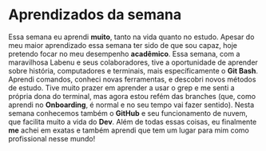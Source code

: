 # Aprendizados da semana
Essa semana eu aprendi **muito**, tanto na vida quanto no estudo. Apesar do meu maior aprendizado essa semana ter sido de que sou capaz, hoje pretendo focar no meu desempenho **acadêmico**. Essa semana, com a maravilhosa Labenu e seus colaboradores, tive a oportunidade de aprender sobre história, computadores e terminais, mais específicamente o **Git Bash**. Aprendi comandos, conheci novas ferramentas, e descobri novos métodos de estudo. Tive muito prazer em aprender a usar o grep e me senti a própria dona do terminal, mas agora estou refém das branches (que, como aprendi no **Onboarding**, é normal e no seu tempo vai fazer sentido). Nesta semana conhecemos também o **GitHub** e seu funcionamento de nuvem, que facilita muito a vida do **Dev**. Além de todas essas coisas, eu finalmente **me** achei em exatas e também aprendi que tem um lugar para mim como profissional nesse mundo!